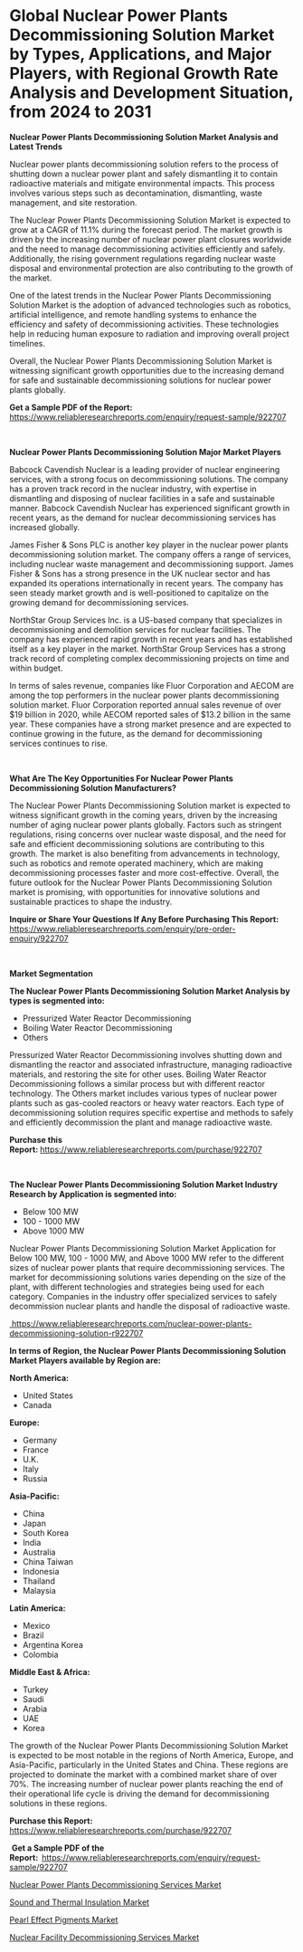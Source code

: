 <p><h1>Global Nuclear Power Plants Decommissioning Solution Market by Types, Applications, and Major Players, with Regional Growth Rate Analysis and Development Situation, from 2024 to 2031</h1></p><p><strong>Nuclear Power Plants Decommissioning Solution Market Analysis and Latest Trends</strong></p>
<p><p>Nuclear power plants decommissioning solution refers to the process of shutting down a nuclear power plant and safely dismantling it to contain radioactive materials and mitigate environmental impacts. This process involves various steps such as decontamination, dismantling, waste management, and site restoration.</p><p>The Nuclear Power Plants Decommissioning Solution Market is expected to grow at a CAGR of 11.1% during the forecast period. The market growth is driven by the increasing number of nuclear power plant closures worldwide and the need to manage decommissioning activities efficiently and safely. Additionally, the rising government regulations regarding nuclear waste disposal and environmental protection are also contributing to the growth of the market.</p><p>One of the latest trends in the Nuclear Power Plants Decommissioning Solution Market is the adoption of advanced technologies such as robotics, artificial intelligence, and remote handling systems to enhance the efficiency and safety of decommissioning activities. These technologies help in reducing human exposure to radiation and improving overall project timelines.</p><p>Overall, the Nuclear Power Plants Decommissioning Solution Market is witnessing significant growth opportunities due to the increasing demand for safe and sustainable decommissioning solutions for nuclear power plants globally.</p></p>
<p><strong>Get a Sample PDF of the Report:&nbsp;</strong> <a href="https://www.reliableresearchreports.com/enquiry/request-sample/922707">https://www.reliableresearchreports.com/enquiry/request-sample/922707</a></p>
<p>&nbsp;</p>
<p><strong>Nuclear Power Plants Decommissioning Solution Major Market Players</strong></p>
<p><p>Babcock Cavendish Nuclear is a leading provider of nuclear engineering services, with a strong focus on decommissioning solutions. The company has a proven track record in the nuclear industry, with expertise in dismantling and disposing of nuclear facilities in a safe and sustainable manner. Babcock Cavendish Nuclear has experienced significant growth in recent years, as the demand for nuclear decommissioning services has increased globally.</p><p>James Fisher & Sons PLC is another key player in the nuclear power plants decommissioning solution market. The company offers a range of services, including nuclear waste management and decommissioning support. James Fisher & Sons has a strong presence in the UK nuclear sector and has expanded its operations internationally in recent years. The company has seen steady market growth and is well-positioned to capitalize on the growing demand for decommissioning services.</p><p>NorthStar Group Services Inc. is a US-based company that specializes in decommissioning and demolition services for nuclear facilities. The company has experienced rapid growth in recent years and has established itself as a key player in the market. NorthStar Group Services has a strong track record of completing complex decommissioning projects on time and within budget.</p><p>In terms of sales revenue, companies like Fluor Corporation and AECOM are among the top performers in the nuclear power plants decommissioning solution market. Fluor Corporation reported annual sales revenue of over $19 billion in 2020, while AECOM reported sales of $13.2 billion in the same year. These companies have a strong market presence and are expected to continue growing in the future, as the demand for decommissioning services continues to rise.</p></p>
<p>&nbsp;</p>
<p><strong>What Are The Key Opportunities For Nuclear Power Plants Decommissioning Solution Manufacturers?</strong></p>
<p><p>The Nuclear Power Plants Decommissioning Solution market is expected to witness significant growth in the coming years, driven by the increasing number of aging nuclear power plants globally. Factors such as stringent regulations, rising concerns over nuclear waste disposal, and the need for safe and efficient decommissioning solutions are contributing to this growth. The market is also benefiting from advancements in technology, such as robotics and remote operated machinery, which are making decommissioning processes faster and more cost-effective. Overall, the future outlook for the Nuclear Power Plants Decommissioning Solution market is promising, with opportunities for innovative solutions and sustainable practices to shape the industry.</p></p>
<p><strong>Inquire or Share Your Questions If Any Before Purchasing This Report:</strong> <a href="https://www.reliableresearchreports.com/enquiry/pre-order-enquiry/922707">https://www.reliableresearchreports.com/enquiry/pre-order-enquiry/922707</a></p>
<p>&nbsp;</p>
<p><strong>Market Segmentation</strong></p>
<p><strong>The Nuclear Power Plants Decommissioning Solution Market Analysis by types is segmented into:</strong></p>
<p><ul><li>Pressurized Water Reactor Decommissioning</li><li>Boiling Water Reactor Decommissioning</li><li>Others</li></ul></p>
<p><p>Pressurized Water Reactor Decommissioning involves shutting down and dismantling the reactor and associated infrastructure, managing radioactive materials, and restoring the site for other uses. Boiling Water Reactor Decommissioning follows a similar process but with different reactor technology. The Others market includes various types of nuclear power plants such as gas-cooled reactors or heavy water reactors. Each type of decommissioning solution requires specific expertise and methods to safely and efficiently decommission the plant and manage radioactive waste.</p></p>
<p><strong>Purchase this Report:&nbsp;</strong><a href="https://www.reliableresearchreports.com/purchase/922707">https://www.reliableresearchreports.com/purchase/922707</a></p>
<p>&nbsp;</p>
<p><strong>The Nuclear Power Plants Decommissioning Solution Market Industry Research by Application is segmented into:</strong></p>
<p><ul><li>Below 100 MW</li><li>100 - 1000 MW</li><li>Above 1000 MW</li></ul></p>
<p><p>Nuclear Power Plants Decommissioning Solution Market Application for Below 100 MW, 100 - 1000 MW, and Above 1000 MW refer to the different sizes of nuclear power plants that require decommissioning services. The market for decommissioning solutions varies depending on the size of the plant, with different technologies and strategies being used for each category. Companies in the industry offer specialized services to safely decommission nuclear plants and handle the disposal of radioactive waste.</p></p>
<p><a href="https://www.reliableresearchreports.com/nuclear-power-plants-decommissioning-solution-r922707">&nbsp;https://www.reliableresearchreports.com/nuclear-power-plants-decommissioning-solution-r922707</a></p>
<p><strong>In terms of Region, the Nuclear Power Plants Decommissioning Solution Market Players available by Region are:</strong></p>
<p>
    <p> <strong> North America: </strong>
        <ul>
            <li>United States</li>
            <li>Canada</li>
        </ul>
        </p> 
    <p> <strong> Europe: </strong>
        <ul>
            <li>Germany</li>
            <li>France</li>
            <li>U.K.</li>
            <li>Italy</li>
            <li>Russia</li>
        </ul>
        </p> 
    <p> <strong> Asia-Pacific: </strong>
        <ul>
            <li>China</li>
            <li>Japan</li>
            <li>South Korea</li>
            <li>India</li>
            <li>Australia</li>
            <li>China Taiwan</li>
            <li>Indonesia</li>
            <li>Thailand</li>
            <li>Malaysia</li>
        </ul>
        </p> 
    <p> <strong> Latin America: </strong>
        <ul>
            <li>Mexico</li>
            <li>Brazil</li>
            <li>Argentina Korea</li>
            <li>Colombia</li>
        </ul>
        </p> 
    <p> <strong> Middle East & Africa: </strong>
        <ul>
            <li>Turkey</li>
            <li>Saudi</li>
            <li>Arabia</li>
            <li>UAE</li>
            <li>Korea</li>
        </ul>
    </p>
    </p>
<p><p>The growth of the Nuclear Power Plants Decommissioning Solution Market is expected to be most notable in the regions of North America, Europe, and Asia-Pacific, particularly in the United States and China. These regions are projected to dominate the market with a combined market share of over 70%. The increasing number of nuclear power plants reaching the end of their operational life cycle is driving the demand for decommissioning solutions in these regions.</p></p>
<p><strong>Purchase this Report: </strong><a href="https://www.reliableresearchreports.com/purchase/922707">https://www.reliableresearchreports.com/purchase/922707</a></p>
<p>&nbsp;<strong>Get a Sample PDF of the Report:&nbsp;&nbsp;</strong><a href="https://www.reliableresearchreports.com/enquiry/request-sample/922707">https://www.reliableresearchreports.com/enquiry/request-sample/922707</a></p>
<p><strong></strong></p>
<p><p><a href="https://github.com/ashman753/Market-Research-Report-List-1/blob/main/nuclear-power-plants-decommissioning-services-market.md">Nuclear Power Plants Decommissioning Services Market</a></p><p><a href="https://www.linkedin.com/pulse/sound-thermal-insulation-market-analysis-examines-its-scope-gdnof?trackingId=YzZ9U%2F4xVk2Qn9VqbJN6Aw%3D%3D">Sound and Thermal Insulation Market</a></p><p><a href="https://www.linkedin.com/pulse/pearl-effect-pigments-market-insights-players-forecast-till-577jf?trackingId=tVgYxJgI8dh89yMUl6lzyg%3D%3D">Pearl Effect Pigments Market</a></p><p><a href="https://github.com/LibbySpencer2018/Market-Research-Report-List-1/blob/main/nuclear-facility-decommissioning-services-market.md">Nuclear Facility Decommissioning Services Market</a></p></p>